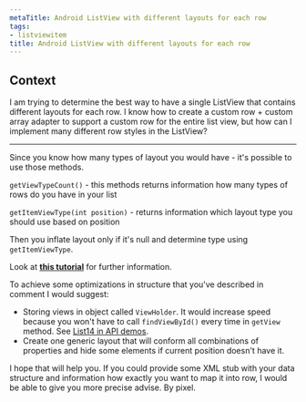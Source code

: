 ```yaml
---
metaTitle: Android ListView with different layouts for each row
tags:
- listviewitem
title: Android ListView with different layouts for each row
---
```


## Context

I am trying to determine the best way to have a single ListView that contains different layouts for each row. I know how to create a custom row + custom array adapter to support a custom row for the entire list view, but how can I implement many different row styles in the ListView?



---

Since you know how many types of layout you would have - it's possible to use those methods.


`getViewTypeCount()` - this methods returns information how many types of rows do you have in your list


`getItemViewType(int position)` - returns information which layout type you should use based on position


Then you inflate layout only if it's null and determine type using `getItemViewType`.


Look at **[this tutorial](http://android.amberfog.com/?p=296)** for further information.


To achieve some optimizations in structure that you've described in comment I would suggest:


* Storing views in object called `ViewHolder`. It would increase speed because you won't have to call `findViewById()` every time in `getView` method. See [List14 in API demos](http://developer.android.com/resources/samples/ApiDemos/src/com/example/android/apis/view/List14.html).
* Create one generic layout that will conform all combinations of properties and hide some elements if current position doesn't have it.


I hope that will help you. If you could provide some XML stub with your data structure and information how exactly you want to map it into row, I would be able to give you more precise advise. By pixel.

